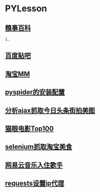 # PYLesson

## [糗事百科](https://github.com/lucky9322/PYLesson/tree/master/src/main/qiubai)

	1.

## [百度贴吧](https://github.com/lucky9322/PYLesson/tree/master/src/main/baidutieba)


## [淘宝MM](https://github.com/lucky9322/PYLesson/tree/master/src/main/taobao)

## [pyspider的安装配置](https://github.com/lucky9322/PYLesson/tree/master/src/main/pyspider_lib)

## [分析ajax抓取今日头条街拍美图](https://github.com/lucky9322/PYLesson/tree/master/src/main/jiepai)

## [猫眼电影Top100](https://github.com/lucky9322/PYLesson/tree/master/src/main/maoyantop100)

## [selenium抓取淘宝美食](https://github.com/lucky9322/PYLesson/tree/master/src/main/taobaomeishi)

## [网易云音乐入住歌手](https://github.com/lucky9322/PYLesson/tree/master/src/main/wyymusic)

## [requests设置ip代理](https://github.com/lucky9322/PYLesson/tree/master/src/main/proxies_ip)